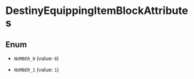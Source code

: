 
# DestinyEquippingItemBlockAttributes

## Enum


* `NUMBER_0` (value: `0`)

* `NUMBER_1` (value: `1`)



